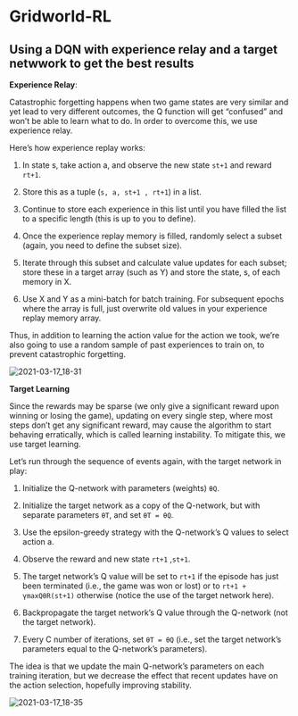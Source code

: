 # Gridworld-RL

## Using a DQN with experience relay and a target netwwork to get the best results

**Experience Relay**: 

Catastrophic forgetting happens when two game states are very similar and yet lead to very different outcomes, the Q function will get “confused” and won’t be able to learn what to do. In order to overcome this, we use experience relay. 

Here’s how experience replay works:

1) In state s, take action a, and observe the new state `st+1` and reward `rt+1`.

2) Store this as a tuple (`s, a, st+1 , rt+1`) in a list.

3) Continue to store each experience in this list until you have filled the list to a specific length (this is up to you to define).

4) Once the experience replay memory is filled, randomly select a subset (again, you need to define the subset size).

5) Iterate through this subset and calculate value updates for each subset; store these in a target array (such as Y) and store the state, s, of each memory in X.

6) Use X and Y as a mini-batch for batch training. For subsequent epochs where the array is full, just overwrite old values in your experience replay memory array.

Thus, in addition to learning the action value for the action we took, we’re also going to use a random sample of past experiences to train on, to prevent catastrophic forgetting.

![2021-03-17_18-31](https://user-images.githubusercontent.com/41234408/111471650-205c0600-874f-11eb-87b8-fe828a496239.png)

**Target Learning**

Since the rewards may be sparse (we only give a significant reward upon winning or losing the game), updating on every single step, where most steps don’t get any significant reward, may cause the algorithm to start behaving erratically, which is called learning instability. 
To mitigate this, we use target learning. 

Let’s run through the sequence of events again, with the target network in play:

1) Initialize the Q-network with parameters (weights) `θQ`.

2) Initialize the target network as a copy of the Q-network, but with separate parameters `θT`, and set `θT = θQ`.

3) Use the epsilon-greedy strategy with the Q-network’s Q values to select action a.

4) Observe the reward and new state `rt+1` ,`st+1`.

5) The target network’s Q value will be set to `rt+1` if the episode has just been terminated (i.e., the game was won or lost) or to `rt+1 + γmaxQθR(st+1)` otherwise (notice the use of the target network here).

6) Backpropagate the target network’s Q value through the Q-network (not the target network).

7) Every C number of iterations, set `θT = θQ` (i.e., set the target network’s parameters equal to the Q-network’s parameters).

The idea is that we update the main Q-network’s parameters on each training iteration, but we decrease the effect that recent updates have on the action selection, hopefully improving stability.

![2021-03-17_18-35](https://user-images.githubusercontent.com/41234408/111472036-95c7d680-874f-11eb-8cc3-4860e9a1277c.png)
